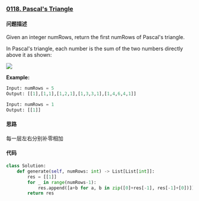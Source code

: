 ### [0118. Pascal's Triangle](https://leetcode-cn.com/problems/pascals-triangle/)

#### 问题描述
Given an integer numRows, return the first numRows of Pascal's triangle.

In Pascal's triangle, each number is the sum of the two numbers directly above it as shown:

![](https://upload.wikimedia.org/wikipedia/commons/0/0d/PascalTriangleAnimated2.gif)

**Example:**
```python
Input: numRows = 5
Output: [[1],[1,1],[1,2,1],[1,3,3,1],[1,4,6,4,1]]
```
```python
Input: numRows = 1
Output: [[1]]
```

#### 思路
每一层左右分别补零相加

#### 代码

```python
class Solution:
    def generate(self, numRows: int) -> List[List[int]]:
        res = [[1]]
        for _ in range(numRows-1):
            res.append([a+b for a, b in zip([0]+res[-1], res[-1]+[0])])
        return res
```